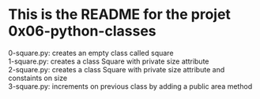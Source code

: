 # This is the README for the projet 0x06-python-classes     
0-square.py: creates an empty class called square    
1-square.py: creates a class Square with private size attribute     
2-square.py: creates a class Square with private size attribute and constaints on size     
3-square.py: increments on previous class by adding a public area method     
